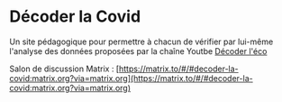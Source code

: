 Décoder la Covid
===

Un site pédagogique pour permettre à chacun de vérifier par lui-même l'analyse des données proposées par la chaîne Youtbe [Décoder l'éco](https://www.youtube.com/channel/UCX6iYvJWGOQfGsFo2KSSm-w)

Salon de discussion Matrix : 
[https://matrix.to/#/#decoder-la-covid:matrix.org?via=matrix.org](https://matrix.to/#/#decoder-la-covid:matrix.org?via=matrix.org)
